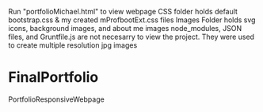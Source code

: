 Run "portfolioMichael.html" to view webpage
CSS folder holds default bootstrap.css & my created mProfbootExt.css files
Images Folder holds svg icons, background images, and about me images
node_modules, JSON files, and Gruntfile.js are not necesarry to view the project. They were used to create multiple resolution jpg images

# FinalPortfolio
PortfolioResponsiveWebpage
